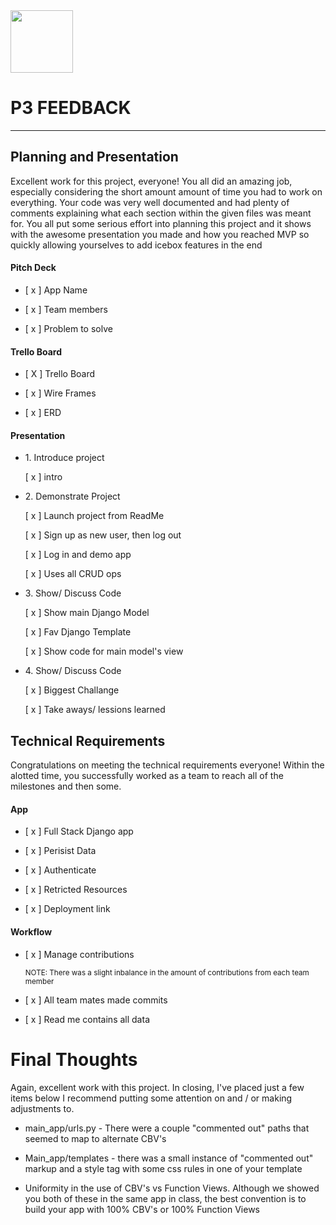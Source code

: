 <img src="https://i.imgur.com/2y0Lyzy.png" width=100>

<h1>P3 FEEDBACK</h1>
<hr>

<h2>Planning and Presentation</h2>

<p>Excellent work for this project, everyone! You all did an amazing job, especially considering the short amount amount of time you had to work on everything. Your code was very well documented and had plenty of comments explaining what each section within the given files was meant for. You all put some serious effort into planning this project and it shows with the awesome presentation you made and how you reached MVP so quickly allowing yourselves to add icebox features in the end</p>
    <h4>Pitch Deck</h4>
    <ul>
        <li>
            <p>[ x ] App Name</p>
        </li>
        <li>
            <p>[ x ] Team members</p>
        </li>
        <li>
            <p>[ x ] Problem to solve</p>
        </li>
    </ul>
    <h4>Trello Board</h4>
    <ul>
        <li>
            <p>[ X ] Trello Board</p>
        </li>
        <li>
            <p>[ x ] Wire Frames</p>
        </li>
        <li>
            <p>[ x ] ERD</p>
        </li>
    </ul>
    <h4>Presentation</h4>
    <ul>
        <li>
            <p>1. Introduce project</p>
            <p>[ x ] intro</p>
        </li>
        <li>
            <p>2. Demonstrate Project</p>
            <p>[ x ] Launch project from ReadMe</p>
            <p>[ x ] Sign up as new user, then log out</p>
            <p>[ x ] Log in and demo app</p>
            <p>[ x ] Uses all CRUD ops</p>
        </li>
        <li>
            <p>3. Show/ Discuss Code</p>
            <p>[ x ] Show main Django Model</p>
            <p>[ x ] Fav Django Template</p>
            <p>[ x ] Show code for main model's view</p>
        </li>
        <li>
            <p>4. Show/ Discuss Code</p>
            <p>[ x ] Biggest Challange</p>
            <p>[ x ] Take aways/ lessions learned</p>
        </li>
    </ul>

<h2>Technical Requirements</h2>
<p>Congratulations on meeting the technical requirements everyone! Within the alotted time, you successfully worked as a team to reach all of the milestones and then some.</p>
<h4>App</h4>
<ul>
    <li>
        <p>[ x ] Full Stack Django app</p>
    </li>
    <li>
        <p>[ x ] Perisist Data</p>
    </li>
    <li>
        <p>[ x ] Authenticate</p>
    </li>
    <li>
        <p>[ x ] Retricted Resources</p>
    </li>
    <li>
        <p>[ x ] Deployment link</p>
    </li>
</ul>
<h4>Workflow</h4>
<ul>
    <li>
        <p>[ x ] Manage contributions</p>
        <small>NOTE: There was a slight inbalance in the amount of contributions from each team member</small>
    </li>
    <li>
        <p>[ x ] All team mates made commits</p>
    </li>
    <li>
        <p>[ x ] Read me contains all data</p>
    </li>
</ul>

<h1>Final Thoughts</h1>
<p>
Again, excellent work with this project. In closing, I've placed just a few items below I recommend putting some attention on and / or making adjustments to.
</p>
<ul>
    <li>
        <p>main_app/urls.py - There were a couple "commented out" paths that seemed to map to alternate CBV's</p>
    </li>
    <li>
        <p>Main_app/templates - there was a small instance of "commented out" markup and a style tag with some css rules in one of your template</p>
    </li>
    <li>
        <p>Uniformity in the use of CBV's vs Function Views. Although we showed you both of these in the same app in class, the best convention is to build your app with 100% CBV's or 100% Function Views</p>
    </li>
</ul>
